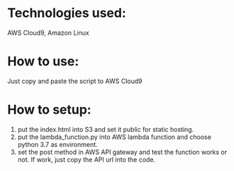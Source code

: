 # Technologies used:  
AWS Cloud9, Amazon Linux  

# How to use:  
Just copy and paste the script to AWS Cloud9  

# How to setup:  
1. put the index.html into S3 and set it public for static hosting.  
2. put the lambda_function.py into AWS lambda function and choose python 3.7 as environment.  
3. set the post method in AWS API gateway and test the function works or not. If work, just copy the API url into the code.  
